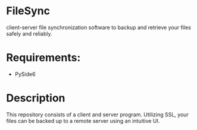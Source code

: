 # FileSync
client-server file synchronization software to backup and retrieve your files safely and reliably.

# Requirements:

- PySide6

# Description

This repository consists of a client and server program. Utilizing SSL, your files can be backed
up to a remote server using an intuitive UI.

